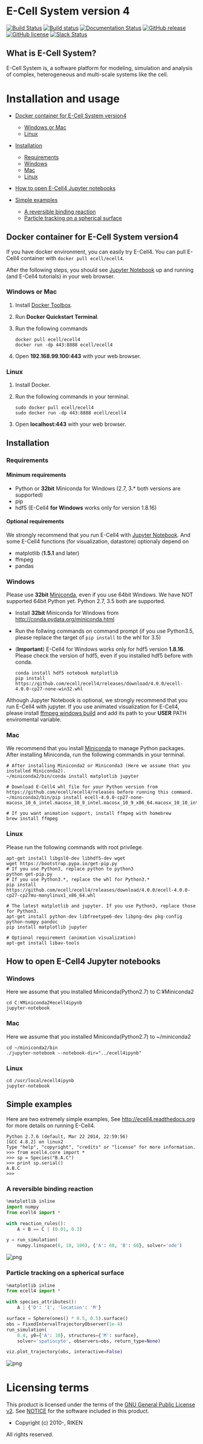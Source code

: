 E-Cell System version 4
=======================

[![Build Status](https://travis-ci.org/ecell/ecell4.svg?branch=develop)](https://travis-ci.org/ecell/ecell4)
[![Build status](https://ci.appveyor.com/api/projects/status/github/ecell/ecell4?svg=true)](https://ci.appveyor.com/project/kaizu/ecell4)
[![Documentation Status](https://readthedocs.org/projects/ecell4/badge/?version=latest)](http://ecell4.readthedocs.org/en/latest/?badge=latest)
[![GitHub release](https://img.shields.io/github/release/ecell/ecell4.svg)](https://github.com/ecell/ecell4/releases)
[![GitHub license](https://img.shields.io/github/license/ecell/ecell4.svg)](https://github.com/ecell/ecell4/LICNESE)
[![Slack Status](https://ecell-project.herokuapp.com/badge.svg)](https://ecell-project.herokuapp.com/)

What is E-Cell System?
----------------------

E-Cell System is, a software platform for modeling, simulation and analysis of complex, heterogeneous and multi-scale systems like the cell.

Installation and usage
======================

- [Docker container for E-Cell System version4](#docker-container-for-e-cell-system-version4)
  - [Windows or Mac](#windows-or-mac)
  - [Linux](#linux)

- [Installation](#installation)
  - [Requirements](#requirements)
  - [Windows](#windows)
  - [Mac](#mac)
  - [Linux](#linux-1)

- [How to open E-Cell4 Jupyter notebooks](#how-to-open-e-cell4-jupyter-notebooks)

- [Simple examples](#simple-examples)
  - [A reversible binding reaction](#a-reversible-binding-reaction)
  - [Particle tracking on a spherical surface](#particle-tracking-on-a-spherical-surface)

Docker container for E-Cell System version4
-------------------------------------------

If you have docker environment, you can easily try E-Cell4.
You can pull E-Cell4 container with `docker pull ecell/ecell4`.

After the following steps, you should see [Jupyter Notebook](http://jupyter.org/) up and running (and E-Cell4 tutorials) in your web browser.

### Windows or Mac

1. Install [Docker Toolbox](https://www.docker.com/toolbox).
2. Run **Docker Quickstart Terminal**.
3. Run the following commands

    ```shell
    docker pull ecell/ecell4
    docker run -dp 443:8888 ecell/ecell4
    ```

4. Open **192.168.99.100:443** with your web browser.

### Linux

1. Install Docker.
2. Run the following commands in your terminal.

    ```shell
    sudo docker pull ecell/ecell4
    sudo docker run -dp 443:8888 ecell/ecell4
    ```

3. Open **localhost:443** with your web browser.


Installation
------------

### Requirements

#### Minimum requirements
- Python or **32bit** Miniconda for Windows (2.7, 3.* both versions are supported)
- pip
- hdf5 (E-Cell4 **for Windows** works only for version 1.8.16)

#### Optional requirements
We strongly recommend that you run E-Cell4 with [Jupyter Notebook](http://jupyter.org/).
And some E-Cell4 functions (for visualization, datastore) optionaly depend on
- matplotlib (**1.5.1** and later)
- ffmpeg
- pandas

### Windows

Please use **32bit** [Miniconda](http://conda.pydata.org/miniconda.html), even if you use 64bit Windows.
We have NOT supported 64bit Python yet.
Python 2.7, 3.5 both are supported.

- Install **32bit** Miniconda for Windows from http://conda.pydata.org/miniconda.html
- Run the follwing commands on command prompt (if you use Python3.5, please replace the target of ```pip install``` to the whl for 3.5)
- (**Important**) E-Cell4 for Windows works only for hdf5 version **1.8.16**. Please check the version of hdf5, even if you installed hdf5 before with conda.

    ```shell
    conda install hdf5 notebook matplotlib
    pip install https://github.com/ecell/ecell4/releases/download/4.0.0/ecell-4.0.0-cp27-none-win32.whl
    ```

Although Jupyter Notebook is optional, we strongly recommend that you run E-Cell4 with jupyter.
If you use animated visualization for E-Cell4, please install [ffmpeg windows build](http://ffmpeg.zeranoe.com/builds/) and add its path to your **USER** PATH enviromental variable.

### Mac

We recommend that you install [Miniconda](http://conda.pydata.org/miniconda.html) to manage Python packages.
After installing Miniconda, run the following commands in your terminal.

```shell
# After installing Miniconda2 or Miniconda3 (Here we assume that you installed Miniconda2).
~/miniconda2/bin/conda install matplotlib jupyter

# Download E-Cell4 whl file for your Python version from https://github.com/ecell/ecell4/releases before running this command.
~/miniconda2/bin/pip install ecell-4.0.0-cp27-none-macosx_10_6_intel.macosx_10_9_intel.macosx_10_9_x86_64.macosx_10_10_intel.macosx_10_10_x86_64.whl

# If you want animation support, install ffmpeg with homebrew
brew install ffmpeg
```


### Linux

Please run the following commands with root privilege.

```shell
apt-get install libgsl0-dev libhdf5-dev wget
wget https://bootstrap.pypa.io/get-pip.py
# If you use Python3, replace python to python3
python get-pip.py
# If you use Python3.*, replace the whl for Python3.*
pip install https://github.com/ecell/ecell4/releases/download/4.0.0/ecell-4.0.0-cp27-cp27mu-manylinux1_x86_64.whl

# The latest matplotlib and jupyter. If you use Python3, replace those for Python3.
apt-get install python-dev libfreetype6-dev libpng-dev pkg-config python-numpy pandoc
pip install matplotlib jupyter

# Optional requirement (animation visualization)
apt-get install libav-tools
```


How to open E-Cell4 Jupyter notebooks
-------------------------------------

### Windows
Here we assume that you installed Miniconda(Python2.7) to C:¥Miniconda2

```shell
cd C:¥Miniconda2¥ecell4ipynb
jupyter-notebook
```

### Mac
Here we assume that you installed Miniconda(Python2.7) to ~/miniconda2

```shell
cd ~/miniconda2/bin
./jupyter-notebook --notebook-dir="../ecell4ipynb"
```

### Linux
```shell
cd /usr/local/ecell4ipynb
jupyter-notebook
```

Simple examples
---------------

Here are two extremely simple examples, See http://ecell4.readthedocs.org for more details on running E-Cell4.

```
Python 2.7.6 (default, Mar 22 2014, 22:59:56)
[GCC 4.8.2] on linux2
Type "help", "copyright", "credits" or "license" for more information.
>>> from ecell4.core import *
>>> sp = Species("B.A.C")
>>> print sp.serial()
A.B.C
>>>
```

### A reversible binding reaction

```python
%matplotlib inline
import numpy
from ecell4 import *

with reaction_rules():
    A + B == C | (0.01, 0.3)

y = run_simulation(
    numpy.linspace(0, 10, 100), {'A': 60, 'B': 60}, solver='ode')
```

![png](https://raw.githubusercontent.com/ecell/ecell4/master/docs/images/output_7_0.png)

### Particle tracking on a spherical surface

```python
%matplotlib inline
from ecell4 import *

with species_attributes():
    A | {'D': '1', 'location': 'M'}

surface = Sphere(ones() * 0.5, 0.5).surface()
obs = FixedIntervalTrajectoryObserver(1e-4)
run_simulation(
    0.4, y0={'A': 10}, structures={'M': surface},
    solver='spatiocyte', observers=obs, return_type=None)

viz.plot_trajectory(obs, interactive=False)
```

![png](https://raw.githubusercontent.com/ecell/ecell4/master/docs/images/hairball.png)

Licensing terms
===============

This product is licensed under the terms of the [GNU General Public License v2](https://github.com/ecell/ecell4/blob/master/LICENSE).
See [NOTICE](https://github.com/ecell/ecell4/blob/master/NOTICE.txt) for the software included in this product.

- Copyright (c) 2010-, RIKEN

All rights reserved.
